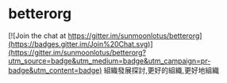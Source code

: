 # betterorg

[![Join the chat at https://gitter.im/sunmoonlotus/betterorg](https://badges.gitter.im/Join%20Chat.svg)](https://gitter.im/sunmoonlotus/betterorg?utm_source=badge&utm_medium=badge&utm_campaign=pr-badge&utm_content=badge)
組織發展探討,更好的組織,更好地組織
